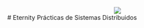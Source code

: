 <div style="text-align:center"><img src ="https://i.imgur.com/6XaTVIz.png" /></div>
# Eternity
Prácticas de Sistemas Distribuidos
